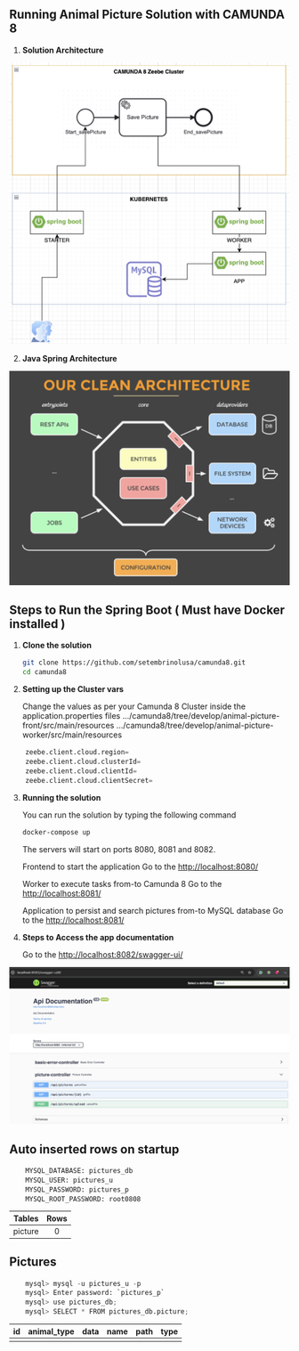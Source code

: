 ## Running Animal Picture Solution with CAMUNDA 8


1. **Solution Architecture**

![Solution Architecture](arquitecture.png)

2. **Java Spring Architecture**

![Java Clean Architecture](clean.png)

## Steps to Run the Spring Boot ( Must have Docker installed )

1. **Clone the solution**

    ```bash
    git clone https://github.com/setembrinolusa/camunda8.git
    cd camunda8
    ```

2. **Setting up the Cluster vars**

    Change the values as per your Camunda 8 Cluster inside the application.properties files
    .../camunda8/tree/develop/animal-picture-front/src/main/resources
    .../camunda8/tree/develop/animal-picture-worker/src/main/resources
    
```python
	zeebe.client.cloud.region=
	zeebe.client.cloud.clusterId=
	zeebe.client.cloud.clientId=
	zeebe.client.cloud.clientSecret=
```
3. **Running the solution**

    You can run the solution by typing the following command

    ```bash
    docker-compose up
    ```

    The servers will start on ports 8080, 8081 and 8082.

    Frontend to start the application 
    Go to the <http://localhost:8080/>

    Worker to execute tasks from-to Camunda 8
    Go to the <http://localhost:8081/>

    Application to persist and search pictures from-to MySQL database
    Go to the <http://localhost:8081/>

4. **Steps to Access the app documentation**

    Go to the <http://localhost:8082/swagger-ui/>

![swagger](swagger.png)

## Auto inserted rows on startup
```python
    MYSQL_DATABASE: pictures_db
    MYSQL_USER: pictures_u
    MYSQL_PASSWORD: pictures_p
    MYSQL_ROOT_PASSWORD: root0808
```

| Tables       | Rows |
|--------------|:----:|
| picture      |  0   |

## Pictures

```python
    mysql> mysql -u pictures_u -p
    mysql> Enter password: `pictures_p`
    mysql> use pictures_db;
    mysql> SELECT * FROM pictures_db.picture;
```

| id  | animal_type | data       | name       | path       | type       |
|-----|:-----------:|:----------:|:----------:|:----------:|:----------:|
|     |             |            |            |            |            |

